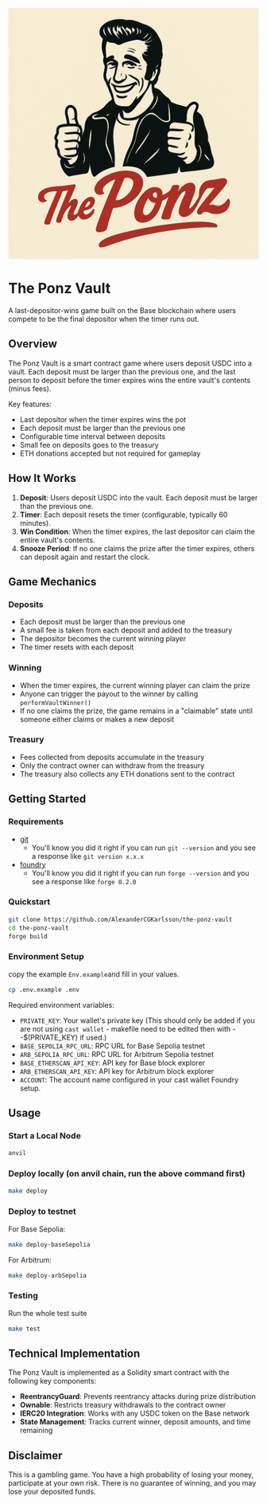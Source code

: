 ![img](img/The%20Ponz.png)


# The Ponz Vault

A last-depositor-wins game built on the Base blockchain where users compete to be the final depositor when the timer runs out.

## Overview

The Ponz Vault is a smart contract game where users deposit USDC into a vault. Each deposit must be larger than the previous one, and the last person to deposit before the timer expires wins the entire vault's contents (minus fees).

Key features:
- Last depositor when the timer expires wins the pot
- Each deposit must be larger than the previous one
- Configurable time interval between deposits
- Small fee on deposits goes to the treasury
- ETH donations accepted but not required for gameplay

## How It Works

1. **Deposit**: Users deposit USDC into the vault. Each deposit must be larger than the previous one.
2. **Timer**: Each deposit resets the timer (configurable, typically 60 minutes).
3. **Win Condition**: When the timer expires, the last depositor can claim the entire vault's contents.
4. **Snooze Period**: If no one claims the prize after the timer expires, others can deposit again and restart the clock.

## Game Mechanics

### Deposits
- Each deposit must be larger than the previous one
- A small fee is taken from each deposit and added to the treasury
- The depositor becomes the current winning player
- The timer resets with each deposit

### Winning
- When the timer expires, the current winning player can claim the prize
- Anyone can trigger the payout to the winner by calling `performVaultWinner()`
- If no one claims the prize, the game remains in a "claimable" state until someone either claims or makes a new deposit

### Treasury
- Fees collected from deposits accumulate in the treasury
- Only the contract owner can withdraw from the treasury
- The treasury also collects any ETH donations sent to the contract

## Getting Started

### Requirements

- [git](https://git-scm.com/book/en/v2/Getting-Started-Installing-Git)
  - You'll know you did it right if you can run `git --version` and you see a response like `git version x.x.x`
- [foundry](https://getfoundry.sh/)
  - You'll know you did it right if you can run `forge --version` and you see a response like `forge 0.2.0`

### Quickstart

```bash
git clone https://github.com/AlexanderCGKarlsson/the-ponz-vault
cd the-ponz-vault
forge build
```

###  Environment Setup
copy the example `Env.example`and fill in your values.

``` bash
cp .env.example .env
```

Required environment variables:
- `PRIVATE_KEY`: Your wallet's private key (This should only be added if you are not using `cast wallet` - makefile need to be edited then with --$(PRIVATE_KEY) if used.)
- `BASE_SEPOLIA_RPC_URL`: RPC URL for Base Sepolia testnet
- `ARB_SEPOLIA_RPC_URL`: RPC URL for Arbitrum Sepolia testnet
- `BASE_ETHERSCAN_API_KEY`: API key for Base block explorer
- `ARB_ETHERSCAN_API_KEY`: API key for Arbitrum block explorer
- `ACCOUNT`: The account name configured in your cast wallet Foundry setup.

## Usage

### Start a Local Node

``` bash
anvil
```

### Deploy locally (on anvil chain, run the above command first)

``` bash
make deploy
```

### Deploy to testnet

For Base Sepolia:

``` bash
make deploy-baseSepolia
```

For Arbitrum:

``` bash
make deploy-arbSepolia
```

### Testing

Run the whole test suite

``` bash
make test
```

## Technical Implementation

The Ponz Vault is implemented as a Solidity smart contract with the following key components:

- **ReentrancyGuard**: Prevents reentrancy attacks during prize distribution
- **Ownable**: Restricts treasury withdrawals to the contract owner
- **IERC20 Integration**: Works with any USDC token on the Base network
- **State Management**: Tracks current winner, deposit amounts, and time remaining

## Disclaimer

This is a gambling game. You have a high probability of losing your money, participate at your own risk. There is no guarantee of winning, and you may lose your deposited funds. 